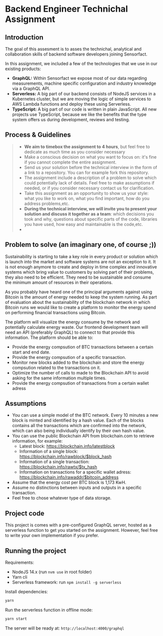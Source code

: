 # Backend Engineer Technichal Assignment
## Introduction 
The goal of this assesment is to asses the technichal, analytical and collaboration skills of backend 
software developers joining Sensorfact. 

In this assignment, we included a few of the technologies that we use in our
existing products:

- **GraphQL:**
  Within Sensorfact we expose most of our data regarding measurements, machine
  specific configuration and industry knowledge via a GraphQL API.
- **Serverless:**
  A big part of our backend consists of NodeJS services in a
  Kubernetes cluster, but we are moving the logic of simple services to AWS Lambda
  functions and deploy these using Serverless.
- **TypeScript:**
  A big part of our code is written in plain JavaScript. All
  new projects use TypeScript, because we like the benefits that the type system
  offers us during development, reviews and testing.

## Process & Guidelines

>- **We aim to timebox the assignment to 4 hours**, but feel free to dedicate as much time as you consider necessary
>- Make a conscious decision on what you want to focus on: it's fine if you
   cannot complete the entire assignment.
>- Send us your solution before the technical interview in the form of a link to a repository. 
   You can for example fork this repository.
>- The assignment include a description of a problem to solve which could potentially lack of
   details. Feel free to make assumptions if needed, or if you consider necessary contact us for
   clarification.
>- Take this assignment as an opportunity to show us your style: what you like to
   work on, what you find important, how do you address problems,etc.
>- **During the technical interview, we will invite you to present your solution and discuss 
   it together as a team**: which decisions you took and why, questions about specific parts of the code,
   libraries you have used, how easy and maintainable is the code,etc.
>- 

## Problem to solve (an imaginary one, of course ;))

Sustainability is starting to take a key role in every product or solution which is launch into the market and software
systems are not an exception to it. It is not enough anymore to create and deploy in time complex and innovative 
systems which bring value to customers by solving part of their problems, they also need to be efficient. They need to 
be sustainable and consume the minimum amount of resources in their operations.

As you probably have heard one of the principal arguments against using Bitcoin is the amount of energy needed to keep
the system running. As part of evaluation about the sustainability of the blockchain network in which Bitcoin runs we
would like to create a platform to monitor the energy spend on performing financial transactions using Bitcoin.

The platform will visualize the energy consume by the network and potentially calculate energy waste. Our frontend
development team will need an API (preferably GraphQL) to connect to that provide this information. The platform should
be able to:

- Provide the energy compsution of BTC transactions between a certain start and end date.
- Provide the energy compsution of a specific transaction.
- Monitor new blocks added to the blockchain and store the energy compsution related to the transactions on it.
- Optimize the number of calls to made to the Blockchain API to avoid asking for the same information multiple times.
- Provide the energy compsution of transactions from a certain wallet adress

## Assumptions 

- You can use a simple model of the BTC network. Every 10 minutes a new block is minted and
  identified by a hash value. Each of the blocks contains all the transactions which are confirmed into
  the network, which can also being individually identify by their own hash value.
- You can use the public Blockchain API from blockchain.com to retrieve information, for example:
  - Latest block: https://blockchain.info/latestblock 
  - Information of a single block: https://blockchain.info/rawblock/$block_hash
  - Information of a single transaction: https://blockchain.info/rawtx/$tx_hash
  - Information on transactions for a specific wallet adress: https://blockchain.info/rawaddr/$bitcoin_address
- Assume that the energy cost per BTC block is 1,173 KwH.
- Assume no distinctions between inputs and outputs in a specific transaction. 
- Feel free to chose whatever type of data storage.

## Project code
This project is comes with a pre-configured GraphQL server, hosted as a serverless
function to get you started on the assignment. However, feel free to write your
own implementation if you prefer.

## Running the project
Requirements:
- NodeJS 14.x (run `nvm use` in root folder)
- Yarn cli
- Serverless framework: run `npm install -g serverless`

Install dependencies:

```sh
yarn
```

Run the serverless function in offline mode:

```sh
yarn start
```

The server will be ready at: `http://localhost:4000/graphql`

